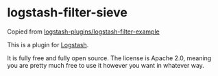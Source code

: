 # logstash-filter-sieve

Copied from [logstash-plugins/logstash-filter-example](https://github.com/logstash-plugins/logstash-filter-example)

This is a plugin for [Logstash](https://github.com/elasticsearch/logstash).

It is fully free and fully open source. The license is Apache 2.0, meaning you are pretty much free to use it however you want in whatever way.

